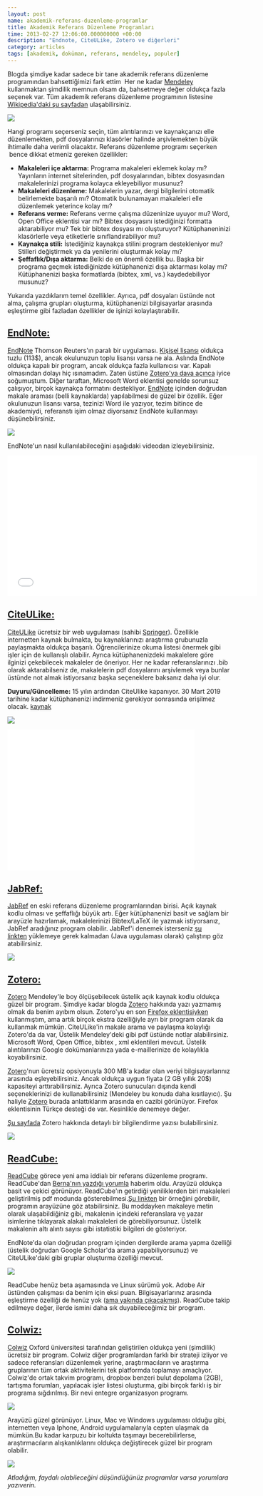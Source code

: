 ```yaml
--- 
layout: post 
name: akademik-referans-duzenleme-programlar 
title: Akademik Referans Düzenleme Programları 
time: 2013-02-27 12:06:00.000000000 +00:00 
description: "Endnote, CiteULike, Zotero ve diğerleri"
category: articles
tags: [akademik, doküman, referans, mendeley, populer]
---
```


Blogda şimdiye kadar sadece bir tane akademik referans düzenleme programından bahsettiğimizi fark ettim  Her ne kadar [Mendeley](http://www.asuyatuyolar.org/search/label/mendeley) kullanmaktan şimdilik memnun olsam da, bahsetmeye değer oldukça fazla seçenek var. Tüm akademik referans düzenleme programının listesine [Wikipedia'daki şu sayfadan](http://en.wikipedia.org/wiki/Comparison_of_reference_management_software) ulaşabilirsiniz.

![]({{site.url}}/images/book-pile-6.jpg)

Hangi programı seçerseniz seçin, tüm alıntılarınızı ve kaynakçanızı elle düzenlemekten, pdf dosyalarınızı klasörler halinde arşivlemekten büyük ihtimalle daha verimli olacaktır. Referans düzenleme programı seçerken  bence dikkat etmeniz gereken özellikler:

-   **Makaleleri içe aktarma:** Programa makaleleri eklemek kolay mı? Yayınların internet sitelerinden, pdf dosyalarından, bibtex dosyasından makalelerinizi programa kolayca ekleyebiliyor musunuz?
-   **Makaleleri düzenleme:** Makalelerin yazar, dergi bilgilerini otomatik belirlemekte başarılı mı? Otomatik bulunamayan makaleleri elle düzenlemek yeterince kolay mı?
-   **Referans verme:** Referans verme çalışma düzeninize uyuyor mu? Word, Open Office eklentisi var mı? Bibtex dosyasını istediğinizi formatta aktarabiliyor mu? Tek bir bibtex dosyası mı oluşturuyor? Kütüphaneninizi klasörlerle veya etiketlerle sınıflandırabiliyor mu?
-   **Kaynakça stili:** İstediğiniz kaynakça stilini program destekleniyor mu? Stilleri değiştirmek ya da yenilerini oluşturmak kolay mı?
-   **Şeffaflık/Dışa aktarma:** Belki de en önemli özellik bu. Başka bir programa geçmek istediğinizde kütüphanenizi dışa aktarması kolay mı? Kütüphanenizi başka formatlarda (bibtex, xml, vs.) kaydedebiliyor musunuz?

Yukarıda yazdıklarım temel özellikler. Ayrıca, pdf dosyaları üstünde not alma, çalışma grupları oluşturma, kütüphanenizi bilgisayarlar arasında eşleştirme gibi fazladan özellikler de işinizi kolaylaştırabilir.

[EndNote:](http://endnote.com/)
-------------------------------

[EndNote](http://endnote.com/) Thomson Reuters'ın paralı bir uygulaması. [Kişisel lisansı](http://endnote.com/popup/endnote-students) oldukça tuzlu (113\$), ancak okulunuzun toplu lisansı varsa ne ala.
Aslında EndNote oldukça kapalı bir program, ancak oldukça fazla kullanıcısı var. Kapalı olmasından dolayı hiç ısınamadım. Zaten üstüne [Zotero'ya dava açınca](http://www.citmedialaw.org/threats/thomson-reuters-scientific-inc-endnote-v-george-mason-university-zotero) iyice soğumuştum.
Diğer taraftan, Microsoft Word eklentisi genelde sorunsuz çalışıyor, birçok kaynakça formatını destekliyor. [EndNote](http://endnote.com/) içinden doğrudan makale araması (belli kaynaklarda) yapılabilmesi de güzel bir özellik. Eğer okulunuzun lisansı varsa, tezinizi Word ile yazıyor, tezim bitince de akademiydi, referanstı işim olmaz diyorsanız EndNote kullanmayı düşünebilirsiniz.

[![]({{site.url}}/images/endnote.jpeg)]({{site.url}}/images/endnote.jpeg)

EndNote'un nasıl kullanılabileceğini aşağıdaki videodan izleyebilirsiniz.

<iframe width="560" height="315" src="//www.youtube.com/embed/S3xo6ZjBV6U?rel=0" frameborder="0" allowfullscreen></iframe>

[CiteULike:](http://www.citeulike.org/)
---------------------------------------

[CiteULike](http://www.citeulike.org/) ücretsiz bir web uygulaması (sahibi [Springer](http://www.springer.com/about+springer/citeulike)). Özellikle internetten kaynak bulmakta, bu kaynaklarınızı araştırma grubunuzla paylaşmakta oldukça başarılı. Öğrencilerinize okuma listesi önermek gibi işler için de kullanışlı olabilir. Ayrıca kütüphanenizdeki makalelere göre ilginizi çekebilecek makaleler de öneriyor. Her ne kadar referanslarınızı .bib olarak aktarabilseniz de, makalelerin pdf dosyalarını arşivlemek veya bunlar üstünde not almak istiyorsanız başka seçeneklere baksanız daha iyi olur.

**Duyuru/Güncelleme:** 15 yılın ardından CiteUlike kapanıyor. 30 Mart 2019 tarihine kadar kütüphanenizi indirmeniz gerekiyor sonrasında erişilmez olacak. [kaynak](http://www.citeulike.org/news)

[![]({{site.url}}/images/citeulike.gif)]({{site.url}}/images/citeulike.gif)

<iframe width="420" height="315" src="//www.youtube.com/embed/LkNeEUV4sPs?rel=0" frameborder="0" allowfullscreen></iframe>

[JabRef:](http://jabref.sourceforge.net/)
-----------------------------------------

[JabRef](http://jabref.sourceforge.net/) en eski referans düzenleme programlarından birisi. Açık kaynak kodlu olması ve şeffaflığı büyük artı. Eğer kütüphanenizi basit ve sağlam bir arayüzle hazırlamak, makalelerinizi Bibtex/LaTeX ile yazmak istiyorsanız, JabRef aradığınız program olabilir.
JabRef'i denemek isterseniz [şu linkten](http://jabref.sourceforge.net/jws/jabref.jnlp) yüklemeye gerek kalmadan (Java uygulaması olarak) çalıştırıp göz atabilirsiniz.

[![]({{site.url}}/images/jabref.png)]({{site.url}}/images/jabref.png)

[Zotero:](http://www.zotero.org/)
---------------------------------

[Zotero](http://www.zotero.org/) Mendeley'le boy ölçüşebilecek üstelik açık kaynak kodlu oldukça güzel bir program. Şimdiye kadar blogda [Zotero](http://www.zotero.org/) hakkında yazı yazmamış olmak da benim ayıbım olsun. Zotero'yu en son [Firefox eklentisiyken](https://addons.mozilla.org/en-US/firefox/addon/zotero/) kullanmıştım, ama artık birçok ekstra özelliğiyle ayrı bir program olarak da kullanmak mümkün.
CiteULike'in makale arama ve paylaşma kolaylığı Zotero'da da var, Üstelik Mendeley'deki gibi pdf üstünde notlar alabilirsiniz. Microsoft Word, Open Office, bibtex , xml eklentileri mevcut. Üstelik alıntılarınızı Google dokümanlarınıza yada e-maillerinize de kolaylıkla koyabilirsiniz.

[Zotero](http://www.zotero.org/)'nun ücretsiz opsiyonuyla 300 MB'a kadar olan veriyi bilgisayarlarınız arasında eşleyebilirsiniz. Ancak oldukça uygun fiyata (2 GB yıllık 20\$) kapasiteyi arttırabilirsiniz. Ayrıca Zotero sunucuları dışında kendi seçeneklerinizi de kullanabilirsiniz (Mendeley bu konuda daha kısıtlayıcı).
Şu haliyle [Zotero](http://www.zotero.org/) burada anlattıklarım arasında en cazibi görünüyor. Firefox eklentisinin Türkçe desteği de var. Kesinlikle denemeye değer.

[Şu sayfada](http://overexpressed.com/2009/07/19/zotero-is-magic-for-saving-organizing-and-sharing-documents-on-the-web/) Zotero hakkında detaylı bir bilgilendirme yazısı bulabilirsiniz.

[![]({{site.url}}/images/zotero.png)]({{site.url}}/images/zotero.png)

[ReadCube:](http://www.readcube.com/)
-------------------------------------

[ReadCube](http://www.readcube.com/) görece yeni ama iddialı bir referans düzenleme programı. ReadCube'dan [Berna'nın yazdığı yorumla](http://www.asuyatuyolar.org/2009/12/mendeley-akademik-pdf-ve-referans.html?showComment=1359479677945#c4407111305319700792) haberim oldu. Arayüzü oldukça basit ve çekici görünüyor. ReadCube'ın getirdiği yeniliklerden biri makaleleri geliştirilmiş pdf modunda gösterebilmesi.[Şu linkten](http://www.readcube.com/articles/10.1038/nature10414) bir örneğini görebilir, programın arayüzüne göz atabilirsiniz. Bu moddayken makaleye metin olarak ulaşabildiğiniz gibi, makalenin içindeki referanslara ve yazar isimlerine tıklayarak alakalı makaleleri de görebiliyorsunuz. Üstelik makalenin altı alıntı sayısı gibi istatistiki bilgileri de gösteriyor.

EndNote'da olan doğrudan program içinden dergilerde arama yapma özelliği (üstelik doğrudan Google Scholar'da arama yapabiliyorsunuz) ve CiteULike'daki gibi gruplar oluşturma özelliği mevcut.

[![]({{site.url}}/images/readcube_scholar.jpg)]({{site.url}}/images/readcube_scholar.jpg)

ReadCube henüz beta aşamasında ve Linux sürümü yok. Adobe Air üstünden çalışması da benim için eksi puan. Bilgisayarlarınız arasında eşleştirme özelliği de henüz yok ([ama yakında çıkacakmış](http://support.readcube.com/forums/136555-feature-requests/suggestions/2364677-sync-libraries-articles-notes-lists-and-highli)). ReadCube takip edilmeye değer, ilerde ismini daha sık duyabileceğimiz bir program.

[Colwiz:](https://www.colwiz.com/)
----------------------------------

[Colwiz](https://www.colwiz.com/) Oxford üniversitesi tarafından geliştirilen oldukça yeni (şimdilik) ücretsiz bir program. Colwiz diğer programlardan farklı bir strateji izliyor ve sadece referansları düzenlemek yerine, araştırmacıların ve araştırma gruplarının tüm ortak aktivitelerini tek platformda toplamayı amaçlıyor. Colwiz'de ortak takvim programı, dropbox benzeri bulut depolama (2GB), tartışma forumları, yapılacak işler listesi oluşturma, gibi birçok farklı iş bir programa sığdırılmış. Bir nevi entegre organizasyon programı.

[![]({{site.url}}/images/colwiz_overview.jpg)]({{site.url}}/images/colwiz_overview.jpg)

Arayüzü güzel görünüyor. Linux, Mac ve Windows uygulaması olduğu gibi, internetten veya Iphone, Android uygulamalarıyla cepten ulaşmak da mümkün.Bu kadar karpuzu bir koltukta taşımayı becerebilirlerse, araştırmacıların alışkanlıklarını oldukça değiştirecek güzel bir program olabilir.

[![]({{site.url}}/images/colwiz_iphone.jpg)]({{site.url}}/images/colwiz_iphone.jpg)

*Atladığım, faydalı olabileceğini düşündüğünüz programlar varsa yorumlara yazıverin.*

